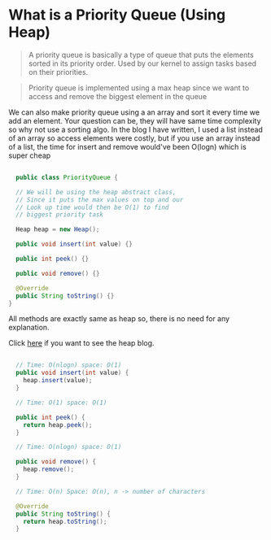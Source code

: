# What is a Priority Queue (Using Heap)

> A priority queue is basically a type of queue that puts the elements sorted in its priority order. Used by our kernel to assign tasks based on their priorities.

> Priority queue is implemented using a max heap since we want to access and remove the biggest element in the queue

We can also make priority queue using a an array and sort it every time we add an element. Your question can be, they will have same time complexity so why not use a sorting algo. In the blog I have written, I used a list instead of an array so access elements were costly, but if you use an array instead of a list, the time for insert and remove would've been O(logn) which is super cheap

```java:PriorityQueue.java

  public class PriorityQueue {

  // We will be using the heap abstract class,
  // Since it puts the max values on top and our
  // Look up time would then be O(1) to find
  // biggest priority task

  Heap heap = new Heap();

  public void insert(int value) {}

  public int peek() {}

  public void remove() {}

  @Override
  public String toString() {}
}

```

All methods are exactly same as heap so, there is no need for any explanation.

Click <a href="/heap">here</a> if you want to see the heap blog.

```java:methods.java

  // Time: O(nlogn) space: O(1)
  public void insert(int value) {
    heap.insert(value);
  }

  // Time: O(1) space: O(1)

  public int peek() {
    return heap.peek();
  }

  // Time: O(nlogn) space: O(1)

  public void remove() {
    heap.remove();
  }

  // Time: O(n) Space: O(n), n -> number of characters

  @Override
  public String toString() {
    return heap.toString();
  }

```
